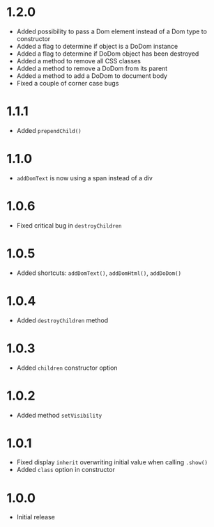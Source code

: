 # 1.2.0
- Added possibility to pass a Dom element instead of a Dom type to constructor
- Added a flag to determine if object is a DoDom instance
- Added a flag to determine if DoDom object has been destroyed
- Added a method to remove all CSS classes
- Added a method to remove a DoDom from its parent
- Added a method to add a DoDom to document body
- Fixed a couple of corner case bugs

# 1.1.1
- Added `prependChild()`

# 1.1.0
- `addDomText` is now using a span instead of a div

# 1.0.6
- Fixed critical bug in `destroyChildren`

# 1.0.5
- Added shortcuts: `addDomText()`, `addDomHtml()`, `addDoDom()`

# 1.0.4
- Added `destroyChildren` method

# 1.0.3
- Added `children` constructor option

# 1.0.2
- Added method `setVisibility`

# 1.0.1
- Fixed display `inherit` overwriting initial value when calling `.show()`
- Added `class` option in constructor

# 1.0.0
- Initial release